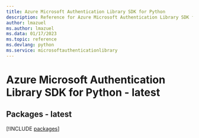 ```yaml
---
title: Azure Microsoft Authentication Library SDK for Python
description: Reference for Azure Microsoft Authentication Library SDK for Python
author: lmazuel
ms.author: lmazuel
ms.data: 01/17/2023
ms.topic: reference
ms.devlang: python
ms.service: microsoftauthenticationlibrary
---
```

# Azure Microsoft Authentication Library SDK for Python - latest
## Packages - latest
[!INCLUDE [packages](microsoft-authentication-library-index.md)]
